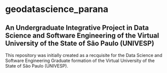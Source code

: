 # geodatascience_parana
## An Undergraduate Integrative Project in Data Science and Software Engineering of the Virtual University of the State of São Paulo (UNIVESP)
This repository was initially created as a recquisite for the Data Science and Software Engineering Graduate formation of the Virtual University of the State of São Paulo (UNIVESP). 
